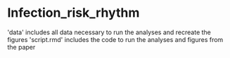 # Infection_risk_rhythm

'data' includes all data necessary to run the analyses and recreate the figures
'script.rmd' includes the code to run the analyses and figures from the paper
